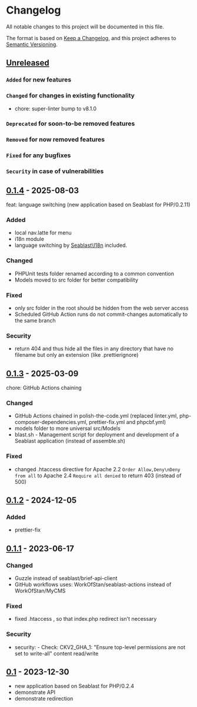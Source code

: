 # Changelog

All notable changes to this project will be documented in this file.

The format is based on [Keep a Changelog](https://keepachangelog.com/en/1.0.0/),
and this project adheres to [Semantic Versioning](https://semver.org/spec/v2.0.0.html).

## [Unreleased]

### `Added` for new features

### `Changed` for changes in existing functionality

- chore: super-linter bump to v8.1.0

### `Deprecated` for soon-to-be removed features

### `Removed` for now removed features

### `Fixed` for any bugfixes

### `Security` in case of vulnerabilities

## [0.1.4] - 2025-08-03

feat: language switching (new application based on Seablast for PHP/0.2.11)

### Added

- local nav.latte for menu
- i18n module
- language switching by [Seablast\I18n](https://github.com/WorkOfStan/seablast-i18n) included.

### Changed

- PHPUnit tests folder renamed according to a common convention
- Models moved to src folder for better compatibility

### Fixed

- only src folder in the root should be hidden from the web server access
- Scheduled GitHub Action runs do not commit-changes automatically to the same branch

### Security

- return 404 and thus hide all the files in any directory that have no filename but only an extension (like .prettierignore)

## [0.1.3] - 2025-03-09

chore: GitHub Actions chaining

### Changed

- GitHub Actions chained in polish-the-code.yml (replaced linter.yml, php-composer-dependencies.yml, prettier-fix.yml and phpcbf.yml)
- models folder to more universal src/Models
- blast.sh - Management script for deployment and development of a Seablast application (instead of assemble.sh)

### Fixed

- changed .htaccess directive for Apache 2.2 `Order Allow,Deny\nDeny from all` to Apache 2.4 `Require all denied` to return 403 (instead of 500)

## [0.1.2] - 2024-12-05

### Added

- prettier-fix

## [0.1.1] - 2023-06-17

### Changed

- Guzzle instead of seablast/brief-api-client
- GitHub workflows uses: WorkOfStan/seablast-actions instead of WorkOfStan/MyCMS

### Fixed

- fixed .htaccess , so that index.php redirect isn't necessary

### Security

- security: - Check: CKV2_GHA_1: "Ensure top-level permissions are not set to write-all" content read/write

## [0.1] - 2023-12-30

- new application based on Seablast for PHP/0.2.4
- demonstrate API
- demonstrate redirection

[Unreleased]: https://github.com/WorkOfStan/seablast-dist/compare/v0.1.4...HEAD?w=1
[0.1.4]: https://github.com/WorkOfStan/seablast-dist/compare/v0.1.3...v0.1.4?w=1
[0.1.3]: https://github.com/WorkOfStan/seablast-dist/compare/v0.1.2...v0.1.3?w=1
[0.1.2]: https://github.com/WorkOfStan/seablast-dist/compare/v0.1.1...v0.1.2?w=1
[0.1.1]: https://github.com/WorkOfStan/seablast-dist/compare/v0.1...v0.1.1?w=1
[0.1]: https://github.com/WorkOfStan/seablast-dist/releases/tag/v0.1
